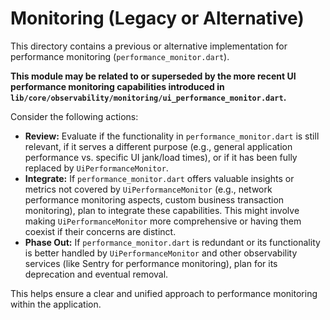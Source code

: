 # Monitoring (Legacy or Alternative)

This directory contains a previous or alternative implementation for performance monitoring (`performance_monitor.dart`).

**This module may be related to or superseded by the more recent UI performance monitoring capabilities introduced in `lib/core/observability/monitoring/ui_performance_monitor.dart`.**

Consider the following actions:
-   **Review:** Evaluate if the functionality in `performance_monitor.dart` is still relevant, if it serves a different purpose (e.g., general application performance vs. specific UI jank/load times), or if it has been fully replaced by `UiPerformanceMonitor`.
-   **Integrate:** If `performance_monitor.dart` offers valuable insights or metrics not covered by `UiPerformanceMonitor` (e.g., network performance monitoring aspects, custom business transaction monitoring), plan to integrate these capabilities. This might involve making `UiPerformanceMonitor` more comprehensive or having them coexist if their concerns are distinct.
-   **Phase Out:** If `performance_monitor.dart` is redundant or its functionality is better handled by `UiPerformanceMonitor` and other observability services (like Sentry for performance monitoring), plan for its deprecation and eventual removal.

This helps ensure a clear and unified approach to performance monitoring within the application.
